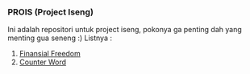 ### PROIS (Project Iseng)
Ini adalah repositori untuk project iseng, pokonya ga penting dah yang menting gua seneng :)
Listnya : 
1. <a href="https://bangef.github.io/prois/1-finansial-freedom/" target="_blank">Finansial Freedom</a>
1. <a href="https://bangef.github.io/prois/2-counter-word-app/" target="_blank">Counter Word</a>

